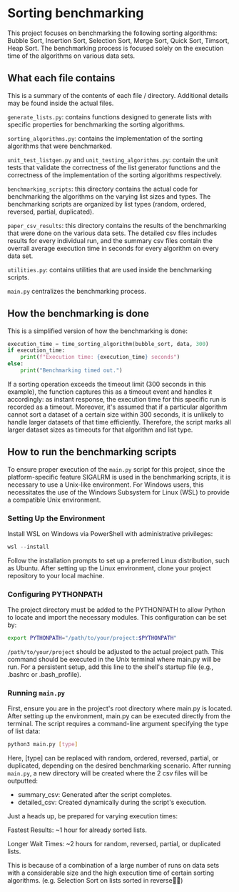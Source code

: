 # Sorting benchmarking
This project focuses on benchmarking the following sorting algorithms: Bubble Sort, Insertion Sort, Selection Sort, Merge Sort, Quick Sort, Timsort, Heap Sort. The benchmarking process is focused solely on the execution time of the algorithms on various data sets.
## What each file contains
This is a summary of the contents of each file / directory. Additional details may be found inside the actual files.

`generate_lists.py`: contains functions designed to generate lists with specific properties for benchmarking the sorting algorithms.

`sorting_algorithms.py`: contains the implementation of the sorting algorithms that were benchmarked.

`unit_test_listgen.py` and `unit_testing_algorithms.py`: contain the unit tests that validate the correctness of the list generator functions and the correctness of the implementation of the sorting algorithms respectively.

`benchmarking_scripts`: this directory contains the actual code for benchmarking the algorithms on the varying list sizes and types. The benchmarking scripts are organized by list types (random, ordered, reversed, partial, duplicated).

`paper_csv_results`: this directory contains the results of the benchmarking that were done on the various data sets. The detailed csv files includes results for every individual run, and the summary csv files contain the overrall average execution time in seconds for every algorithm on every data set.

`utilities.py`: contains utilities that are used inside the benchmarking scripts.

`main.py` centralizes the benchmarking process.

## How the benchmarking is done
This is a simplified version of how the benchmarking is done:
```python
execution_time = time_sorting_algorithm(bubble_sort, data, 300)
if execution_time:
    print(f"Execution time: {execution_time} seconds")
else:
    print("Benchmarking timed out.")
```
If a sorting operation exceeds the timeout limit (300 seconds in this example), the function captures this as a timeout event and handles it accordingly: as instant response, the execution time for this specific run is recorded as a timeout. Moreover, it's assumed that if a particular algorithm cannot sort a dataset of a certain size within 300 seconds, it is unlikely to handle larger datasets of that time efficiently. Therefore, the script marks all larger dataset sizes as timeouts for that algorithm and list type.

## How to run the benchmarking scripts
To ensure proper execution of the `main.py` script for this project, since the platform-specific feature SIGALRM is used in the benchmarking scripts, it is necessary to use a Unix-like environment.
For Windows users, this necessitates the use of the Windows Subsystem for Linux (WSL) to provide a compatible Unix environment. 

### Setting Up the Environment
Install WSL on Windows via PowerShell with administrative privileges:
```powershell
wsl --install
```
Follow the installation prompts to set up a preferred Linux distribution, such as Ubuntu. After setting up the Linux environment, clone your project repository to your local machine. 

### Configuring PYTHONPATH
The project directory must be added to the PYTHONPATH to allow Python to locate and import the necessary modules. This configuration can be set by:
```bash
export PYTHONPATH="/path/to/your/project:$PYTHONPATH"
```
`/path/to/your/project` should be adjusted to the actual project path. This command should be executed in the Unix terminal where main.py will be run. For a persistent setup, add this line to the shell's startup file (e.g., .bashrc or .bash_profile).

### Running `main.py`
First, ensure you are in the project's root directory where main.py is located. After setting up the environment, main.py can be executed directly from the terminal. The script requires a command-line argument specifying the type of list data:
```bash
python3 main.py [type]
```
Here, [type] can be replaced with random, ordered, reversed, partial, or duplicated, depending on the desired benchmarking scenario.
After running `main.py`, a new directory will be created where the 2 csv files will be outputted:
- summary_csv: Generated after the script completes.
- detailed_csv: Created dynamically during the script's execution.

Just a heads up, be prepared for varying execution times:

Fastest Results: ~1 hour for already sorted lists.

Longer Wait Times: ~2 hours for random, reversed, partial, or duplicated lists.

This is because of a combination of a large number of runs on data sets with a considerable size and the high execution time of certain sorting algorithms. (e.g. Selection Sort on lists sorted in reverse😮‍💨)
